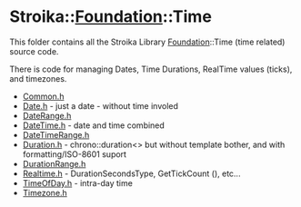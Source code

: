 # Stroika::[Foundation](../ReadMe.md)::Time

This folder contains all the Stroika Library [Foundation](../ReadMe.md)::Time (time related) source code.

There is code for managing Dates, Time Durations, RealTime values (ticks), and timezones.

- [Common.h](Common.h)
- [Date.h](Date.h) - just a date - without time involed
- [DateRange.h](DateRange.h)
- [DateTime.h](DateTime.h) - date and time combined
- [DateTimeRange.h](DateTimeRange.h)
- [Duration.h](Duration.h) - chrono::duration\<> but without template bother, and with formatting/ISO-8601 suport
- [DurationRange.h](DurationRange.h)
- [Realtime.h](Realtime.h) - DurationSecondsType, GetTickCount (), etc...
- [TimeOfDay.h](TimeOfDay.h) - intra-day time
- [Timezone.h](Timezone.h)
